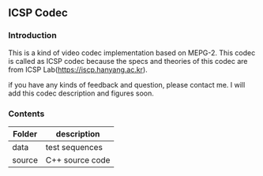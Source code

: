 ## ICSP Codec
### Introduction
This is a kind of video codec implementation based on MEPG-2.
This codec is called as ICSP codec because the specs and theories of this codec are from ICSP Lab(https://iscp.hanyang.ac.kr).

if you have any kinds of feedback and question, please contact me.
I will add this codec description and figures soon.

### Contents
| Folder | description |
|---|---|
|data| test sequences |
| source | C++ source code |
